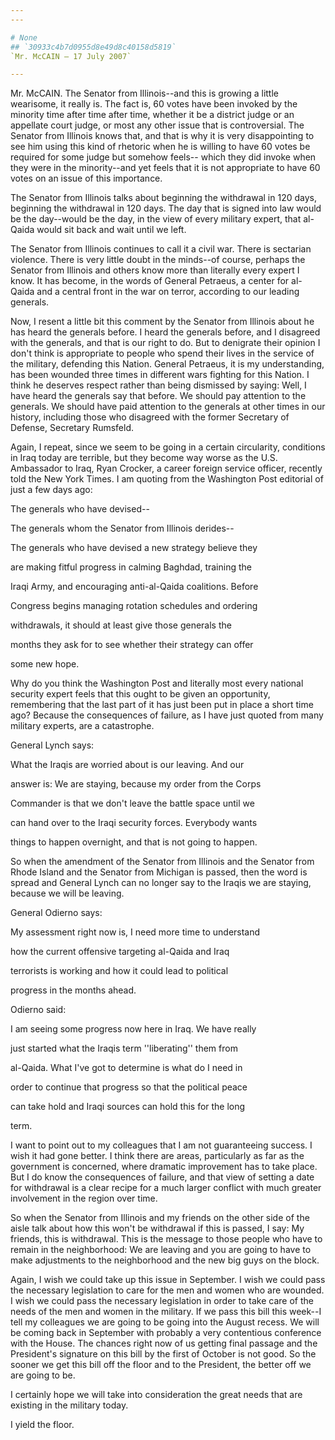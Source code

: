 ```yaml
---
---

# None
## `30933c4b7d0955d8e49d8c40158d5819`
`Mr. McCAIN — 17 July 2007`

---
```



Mr. McCAIN. The Senator from Illinois--and this is growing a little 
wearisome, it really is. The fact is, 60 votes have been invoked by the 
minority time after time after time, whether it be a district judge or 
an appellate court judge, or most any other issue that is 
controversial. The Senator from Illinois knows that, and that is why it 
is very disappointing to see him using this kind of rhetoric when he is 
willing to have 60 votes be required for some judge but somehow feels--
which they did invoke when they were in the minority--and yet feels 
that it is not appropriate to have 60 votes on an issue of this 
importance.

The Senator from Illinois talks about beginning the withdrawal in 120 
days, beginning the withdrawal in 120 days. The day that is signed into 
law would be the day--would be the day, in the view of every military 
expert, that al-Qaida would sit back and wait until we left.

The Senator from Illinois continues to call it a civil war. There is 
sectarian violence. There is very little doubt in the minds--of course, 
perhaps the Senator from Illinois and others know more than literally 
every expert I know. It has become, in the words of General Petraeus, a 
center for al-Qaida and a central front in the war on terror, according 
to our leading generals.



Now, I resent a little bit this comment by the Senator from Illinois 
about he has heard the generals before. I heard the generals before, 
and I disagreed with the generals, and that is our right to do. But to 
denigrate their opinion I don't think is appropriate to people who 
spend their lives in the service of the military, defending this 
Nation. General Petraeus, it is my understanding, has been wounded 
three times in different wars fighting for this Nation. I think he 
deserves respect rather than being dismissed by saying: Well, I have 
heard the generals say that before. We should pay attention to the 
generals. We should have paid attention to the generals at other times 
in our history, including those who disagreed with the former Secretary 
of Defense, Secretary Rumsfeld.

Again, I repeat, since we seem to be going in a certain circularity, 
conditions in Iraq today are terrible, but they become way worse as the 
U.S. Ambassador to Iraq, Ryan Crocker, a career foreign service 
officer, recently told the New York Times. I am quoting from the 
Washington Post editorial of just a few days ago:




 The generals who have devised--


The generals whom the Senator from Illinois derides--




 The generals who have devised a new strategy believe they 


 are making fitful progress in calming Baghdad, training the 


 Iraqi Army, and encouraging anti-al-Qaida coalitions. Before 


 Congress begins managing rotation schedules and ordering 


 withdrawals, it should at least give those generals the 


 months they ask for to see whether their strategy can offer 


 some new hope.


Why do you think the Washington Post and literally most every 
national security expert feels that this ought to be given an 
opportunity, remembering that the last part of it has just been put in 
place a short time ago? Because the consequences of failure, as I have 
just quoted from many military experts, are a catastrophe.

General Lynch says:




 What the Iraqis are worried about is our leaving. And our 


 answer is: We are staying, because my order from the Corps 


 Commander is that we don't leave the battle space until we 


 can hand over to the Iraqi security forces. Everybody wants 


 things to happen overnight, and that is not going to happen.


So when the amendment of the Senator from Illinois and the Senator 
from Rhode Island and the Senator from Michigan is passed, then the 
word is spread and General Lynch can no longer say to the Iraqis we are 
staying, because we will be leaving.

General Odierno says:




 My assessment right now is, I need more time to understand 


 how the current offensive targeting al-Qaida and Iraq 


 terrorists is working and how it could lead to political 


 progress in the months ahead.


Odierno said:




 I am seeing some progress now here in Iraq. We have really 


 just started what the Iraqis term ''liberating'' them from 


 al-Qaida. What I've got to determine is what do I need in 


 order to continue that progress so that the political peace 


 can take hold and Iraqi sources can hold this for the long 


 term.


I want to point out to my colleagues that I am not guaranteeing 
success. I wish it had gone better. I think there are areas, 
particularly as far as the government is concerned, where dramatic 
improvement has to take place. But I do know the consequences of 
failure, and that view of setting a date for withdrawal is a clear 
recipe for a much larger conflict with much greater involvement in the 
region over time.

So when the Senator from Illinois and my friends on the other side of 
the aisle talk about how this won't be withdrawal if this is passed, I 
say: My friends, this is withdrawal. This is the message to those 
people who have to remain in the neighborhood: We are leaving and you 
are going to have to make adjustments to the neighborhood and the new 
big guys on the block.

Again, I wish we could take up this issue in September. I wish we 
could pass the necessary legislation to care for the men and women who 
are wounded. I wish we could pass the necessary legislation in order to 
take care of the needs of the men and women in the military. If we pass 
this bill this week--I tell my colleagues we are going to be going into 
the August recess. We will be coming back in September with probably a 
very contentious conference with the House. The chances right now of us 
getting final passage and the President's signature on this bill by the 
first of October is not good. So the sooner we get this bill off the 
floor and to the President, the better off we are going to be.

I certainly hope we will take into consideration the great needs that 
are existing in the military today.

I yield the floor.